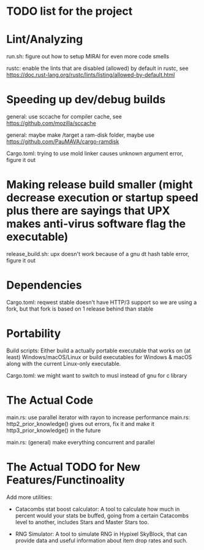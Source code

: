# TODO list for the project

# Lint/Analyzing

run.sh: figure out how to setup MIRAI for even more code smells

rustc: enable the lints that are disabled (allowed) by default in rustc, see https://doc.rust-lang.org/rustc/lints/listing/allowed-by-default.html

# Speeding up dev/debug builds

general: use sccache for compiler cache, see https://github.com/mozilla/sccache

general: maybe make /target a ram-disk folder, maybe use https://github.com/PauMAVA/cargo-ramdisk

Cargo.toml: trying to use mold linker causes unknown argument error, figure it out

# Making release build smaller (might decrease execution or startup speed plus there are sayings that UPX makes anti-virus software flag the executable)

release_build.sh: upx doesn't work because of a gnu dt hash table error, figure it out

# Dependencies

Cargo.toml: reqwest stable doesn't have HTTP/3 support so we are using a fork, but that fork is based on 1 release behind than stable

# Portability

Build scripts: Either build a actually portable executable that works on (at least) Windows/macOS/Linux or build executables for Windows & macOS along with the current Linux-only executable.

Cargo.toml: we might want to switch to musl instead of gnu for c library

# The Actual Code

main.rs: use parallel iterator with rayon to increase performance
main.rs: http2\_prior\_knowledge() gives out errors, fix it and make it http3\_prior\_knowledge() in the future

main.rs: (general) make everything concurrent and parallel

# The Actual TODO for New Features/Functinoality

Add more utilities:
 - Catacombs stat boost calculator: A tool to calculate how much in percent would your stats be buffed, going from a certain Catacombs level to another, includes Stars and Master Stars too.

 - RNG Simulator: A tool to simulate RNG in Hypixel SkyBlock, that can provide data and useful information about item drop rates and such.

